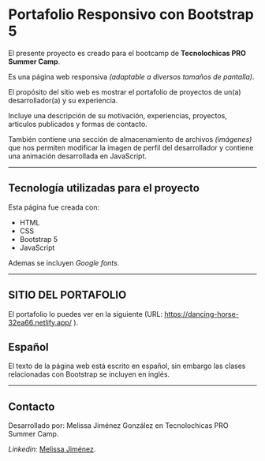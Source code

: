# Portafolio Responsivo con Bootstrap 5

El presente proyecto es creado para el bootcamp de **Tecnolochicas PRO Summer Camp**.

Es una página web responsiva *(adaptable a diversos tamaños de pantalla)*.

El propósito del sitio web es mostrar el portafolio de proyectos de un(a) desarrollador(a) y su experiencia.

Incluye una descripción de su motivación, experiencias, proyectos, articulos publicados y formas de contacto.

También contiene una sección de almacenamiento de archivos *(imágenes)* que nos permiten modificar la imagen de perfil del desarrollador y contiene una animación desarrollada en JavaScript.

*****

## Tecnología  utilizadas para el proyecto

Esta página fue creada con:

* HTML
* CSS
* Bootstrap 5
* JavaScript

Ademas se incluyen *Google fonts*.

****

## SITIO DEL PORTAFOLIO
El portafolio lo puedes ver en la siguiente (URL: https://dancing-horse-32ea66.netlify.app/ ).
## Español

El texto de la página web está escrito en español, sin embargo las clases relacionadas con Bootstrap se incluyen en inglés.

****

## Contacto

Desarrollado por: Melissa Jiménez González en Tecnolochicas PRO Summer Camp.

*Linkedin*: [Melissa Jiménez](https://www.linkedin.com/feed/).

